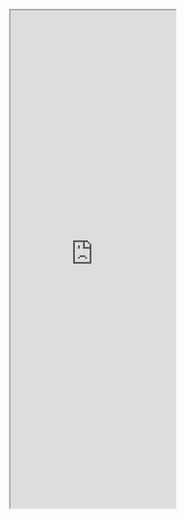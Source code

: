 

<iframe src="https://5docs.oss-cn-shanghai.aliyuncs.com/res/公司介绍/新版_远大科技集团简介_20200818.pdf"  height=900px > </iframe>